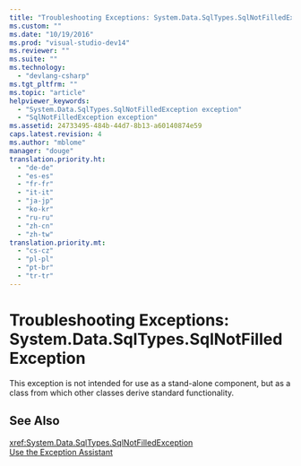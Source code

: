 ```yaml
---
title: "Troubleshooting Exceptions: System.Data.SqlTypes.SqlNotFilledException | testtitle"
ms.custom: ""
ms.date: "10/19/2016"
ms.prod: "visual-studio-dev14"
ms.reviewer: ""
ms.suite: ""
ms.technology: 
  - "devlang-csharp"
ms.tgt_pltfrm: ""
ms.topic: "article"
helpviewer_keywords: 
  - "System.Data.SqlTypes.SqlNotFilledException exception"
  - "SqlNotFilledException exception"
ms.assetid: 24733495-484b-44d7-8b13-a60140874e59
caps.latest.revision: 4
ms.author: "mblome"
manager: "douge"
translation.priority.ht: 
  - "de-de"
  - "es-es"
  - "fr-fr"
  - "it-it"
  - "ja-jp"
  - "ko-kr"
  - "ru-ru"
  - "zh-cn"
  - "zh-tw"
translation.priority.mt: 
  - "cs-cz"
  - "pl-pl"
  - "pt-br"
  - "tr-tr"
---
```

# Troubleshooting Exceptions: System.Data.SqlTypes.SqlNotFilledException
This exception is not intended for use as a stand-alone component, but as a class from which other classes derive standard functionality.  
  
## See Also  
 <xref:System.Data.SqlTypes.SqlNotFilledException>   
 [Use the Exception Assistant](../Topic/How%20to:%20Use%20the%20Exception%20Assistant.md)